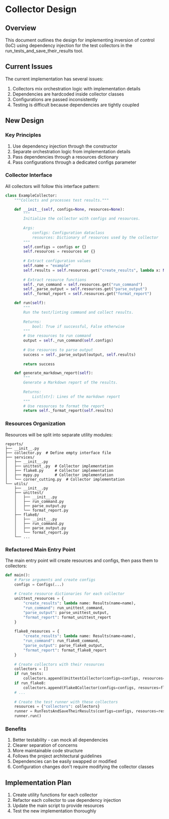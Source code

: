 # Collector Design

## Overview

This document outlines the design for implementing inversion of control (IoC) using dependency injection for the test collectors in the run_tests_and_save_their_results tool.

## Current Issues

The current implementation has several issues:

1. Collectors mix orchestration logic with implementation details
2. Dependencies are hardcoded inside collector classes
3. Configurations are passed inconsistently
4. Testing is difficult because dependencies are tightly coupled

## New Design

### Key Principles

1. Use dependency injection through the constructor
2. Separate orchestration logic from implementation details
3. Pass dependencies through a resources dictionary
4. Pass configurations through a dedicated configs parameter

### Collector Interface

All collectors will follow this interface pattern:

```python
class ExampleCollector:
    """Collects and processes test results."""

    def __init__(self, configs=None, resources=None):
        """
        Initialize the collector with configs and resources.
        
        Args:
            configs: Configuration dataclass
            resources: Dictionary of resources used by the collector
        """
        self.configs = configs or {}
        self.resources = resources or {}
        
        # Extract configuration values
        self.name = "example"
        self.results = self.resources.get("create_results", lambda x: None)(self.name)
        
        # Extract resource functions
        self._run_command = self.resources.get("run_command")
        self._parse_output = self.resources.get("parse_output")
        self._format_report = self.resources.get("format_report")

    def run(self):
        """
        Run the test/linting command and collect results.
        
        Returns:
            bool: True if successful, False otherwise
        """
        # Use resources to run command
        output = self._run_command(self.configs)
        
        # Use resources to parse output
        success = self._parse_output(output, self.results)
        
        return success

    def generate_markdown_report(self):
        """
        Generate a Markdown report of the results.
        
        Returns:
            List[str]: Lines of the markdown report
        """
        # Use resources to format the report
        return self._format_report(self.results)
```

### Resources Organization

Resources will be split into separate utility modules:

```
reports/
├── __init__.py
├── collector.py  # Define empty interface file
├── services/
│   ├── __init__.py
│   ├── unittest_.py  # Collector implementation
│   ├── flake8.py     # Collector implementation
│   ├── mypy.py       # Collector implementation
│   └── corner_cutting.py  # Collector implementation
└── utils/
    ├── __init__.py
    ├── unittest/
    │   ├── __init__.py
    │   ├── run_command.py
    │   ├── parse_output.py
    │   └── format_report.py
    ├── flake8/
    │   ├── __init__.py
    │   ├── run_command.py
    │   ├── parse_output.py
    │   └── format_report.py
    └── ...
```

### Refactored Main Entry Point

The main entry point will create resources and configs, then pass them to collectors:

```python
def main():
    # Parse arguments and create configs
    configs = Configs(...)
    
    # Create resource dictionaries for each collector
    unittest_resources = {
        "create_results": lambda name: Results(name=name),
        "run_command": run_unittest_command,
        "parse_output": parse_unittest_output,
        "format_report": format_unittest_report
    }
    
    flake8_resources = {
        "create_results": lambda name: Results(name=name),
        "run_command": run_flake8_command,
        "parse_output": parse_flake8_output,
        "format_report": format_flake8_report
    }
    
    # Create collectors with their resources
    collectors = []
    if run_tests:
        collectors.append(UnittestCollector(configs=configs, resources=unittest_resources))
    if run_flake8:
        collectors.append(Flake8Collector(configs=configs, resources=flake8_resources))
    # ...
    
    # Create the test runner with these collectors
    resources = {"collectors": collectors}
    runner = RunTestsAndSaveTheirResults(configs=configs, resources=resources)
    runner.run()
```

### Benefits

1. Better testability - can mock all dependencies
2. Clearer separation of concerns
3. More maintainable code structure
4. Follows the project architectural guidelines
5. Dependencies can be easily swapped or modified
6. Configuration changes don't require modifying the collector classes

## Implementation Plan

1. Create utility functions for each collector
2. Refactor each collector to use dependency injection
3. Update the main script to provide resources
4. Test the new implementation thoroughly
